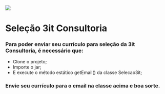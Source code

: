 <img src=¨http://files.empreendemia.com.br.s3-sa-east-1.amazonaws.com/companies/19136/19136713a9fbf814514d30f2cd0e1cfd65a284c4ab26b806/200_be2c387a17.png¨ />

# Seleção 3it Consultoria

<h3>Para poder enviar seu currículo para seleção da 3it Consultoria, é necessário que:</h3>

<ul>
<li>Clone o projeto;</li>
<li>Importe o jar;</li>
<li>E execute o método estático getEmail() da classe Selecao3it;</li>
</ul>

<h3>Envie seu currículo para o email na classe acima e boa sorte.</h3>
